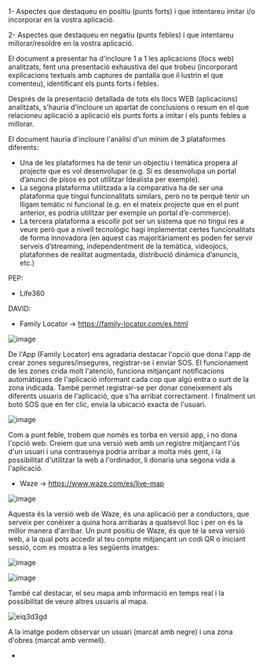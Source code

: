 1- Aspectes que destaqueu en positiu (punts forts) i que intentareu imitar i/o incorporar en la vostra aplicació.

2- Aspectes que destaqueu en negatiu (punts febles) i que intentareu millorar/resoldre en la vostra aplicació. 

El document a presentar ha d'incloure 1 a 1 les aplicacions (llocs web) analitzats, fent una presentació exhaustiva del que trobeu (incorporant explicacions textuals amb captures de pantalla que il·lustrin el que comenteu), identificant els punts forts i febles. 

Després de la presentació detallada de tots els llocs WEB (aplicacions) analitzats, s'hauria d'incloure un apartat de conclusions o resum en el que relacioneu aplicació a aplicació els punts forts a imitar i els punts febles a millorar. 


El document hauria d'incloure l'anàlisi d'un mínim de 3 plataformes diferents:

- Una de les plataformes ha de tenir un objectiu i temàtica propera al projecte que es vol desenvolupar (e.g. Si es desenvolupa un portal d’anunci de pisos es pot utilitzar Idealista per exemple).
- La segona plataforma utilitzada a la comparativa ha de ser una plataforma que tingui funcionalitats similars, però no te perquè tenir un lligam temàtic ni funcional (e.g. en el mateix projecte que en el punt anterior, es podria utilitzar per exemple un portal d’e-commerce).
- La tercera plataforma a escollir pot ser un sistema que no tingui res a veure però que a nivell tecnològic hagi implementat certes funcionalitats de forma innovadora (en aquest cas majoritàriament es poden fer servir serveis d’streaming, independentment de la temàtica, videojocs, plataformes de realitat augmentada, distribució dinàmica d’anuncis, etc.)


PEP:
- Life360


DAVID:
- Family Locator -> https://family-locator.com/es.html

![image](https://github.com/pepbote/daw-bio2/assets/144775859/30ba00b0-1baf-4cdc-a51e-977015fd463f)

De l'App (Family Locator) ens agradaria destacar l'opció que dona l'app de crear zones segures/insegures, registrar-se i enviar SOS. El funcionament de les zones crida molt l'atenció, funciona mitjançant notificacions automàtiques de l'aplicació informant cada 
cop que algú entra o surt de la zona indicada. També permet registrar-se per donar coneixement als diferents usuaris de l'aplicació, que s'ha arribat correctament. I finalment un botó SOS que en fer clic, envia la ubicació exacta de l'usuari.


![image](https://github.com/pepbote/daw-bio2/assets/144775859/0f530fdd-3c1e-4eb9-a247-93aed0f683e8)

Com a punt feble, trobem que només es torba en versió app, i no dona l'opció web. Creiem que una versió web amb un registre mitjançant l'ús d'un usuari i una contrasenya podria arribar a molta més gent, i la possibilitat d'utilitzar la web a l'ordinador, li 
donaria una segona vida a l'aplicació.


- Waze -> https://www.waze.com/es/live-map

![image](https://github.com/pepbote/daw-bio2/assets/144775859/f3c1ed31-45e3-4c30-a811-90d417b88b13)

Aquesta és la versió web de Waze, és una aplicació per a conductors, que serveix per conèixer a quina hora arribaràs a qualsevol lloc i per on és la millor manera d'arribar. Un punt positiu de Waze, és que té la seva versió web, a la qual pots accedir al teu
compte mitjançant un codi QR o iniciant sessió, com es mostra a les següents imatges:

![image](https://github.com/pepbote/daw-bio2/assets/144775859/ed761a7a-e0ac-4ca8-9d97-f77e44371bd5)

![image](https://github.com/pepbote/daw-bio2/assets/144775859/7c7331e5-1559-46db-af3a-6b5b0c9a39c3)

També cal destacar, el seu mapa amb informació en temps real i la possibilitat de veure altres usuaris al mapa. 

![eiq3d3gd](https://github.com/pepbote/daw-bio2/assets/144775859/417ecdc1-14b6-436d-b14d-0e37e187e7c5)


A la imatge podem observar un usuari (marcat amb negre) i una zona d'obres (marcat amb vermell).

- 
